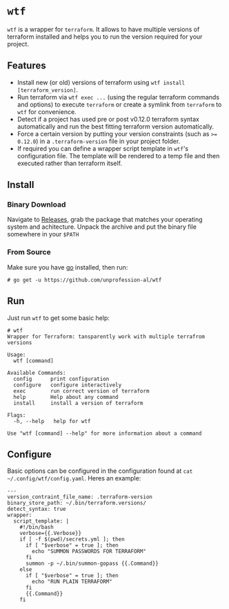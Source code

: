 # `wtf`

`wtf` is a wrapper for `terraform`. It allows to have multiple versions of terraform installed
and helps you to run the version required for your project.

## Features

* Install new (or old) versions of terraform using `wtf install [terraform_version]`.
* Run terraform via `wtf exec ...` (using the regular terraform commands and options) to execute 
`terraform` or create a symlink from `terraform` to `wtf` for convenience.
* Detect if a project has used pre or post v0.12.0 terraform syntax automatically and run the best 
fitting terraform version automatically.
* Force a certain version by putting your version constraints (such as `>= 0.12.0`) in a 
`.terraform-version` file in your project folder.
* If required you can define a wrapper script template in `wtf`'s configuration file. The template
will be rendered to a temp file and then executed rather than terraform itself.

## Install

### Binary Download

Navigate to [Releases](https://github.com/unprofession-al/wtf/releases), grab
the package that matches your operating system and achitecture. Unpack the archive
and put the binary file somewhere in your `$PATH`

### From Source

Make sure you have [go](https://golang.org/doc/install) installed, then run: 

```
# go get -u https://github.com/unprofession-al/wtf
```

## Run

Just run `wtf` to get some basic help:

```
# wtf 
Wrapper for Terraform: tansparently work with multiple terrafrom versions

Usage:
  wtf [command]

Available Commands:
  config      print configuration
  configure   configure interactively
  exec        run correct version of terraform
  help        Help about any command
  install     install a version of terraform

Flags:
  -h, --help   help for wtf

Use "wtf [command] --help" for more information about a command
```

## Configure

Basic options can be configured in the configuration found at `cat ~/.config/wtf/config.yaml`.
Heres an example:

```
---
version_contraint_file_name: .terraform-version
binary_store_path: ~/.bin/terraform.versions/
detect_syntax: true
wrapper:
  script_template: |
    #!/bin/bash
    verbose={{.Verbose}}
    if [ -f $(pwd)/secrets.yml ]; then
      if [ "$verbose" = true ]; then
        echo "SUMMON PASSWORDS FOR TERRAFORM"
      fi
      summon -p ~/.bin/summon-gopass {{.Command}}
    else
      if [ "$verbose" = true ]; then
        echo "RUN PLAIN TERRAFORM"
      fi
      {{.Command}}
    fi
```
